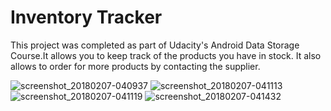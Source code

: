 # Inventory Tracker
This project was completed as part of Udacity's Android Data Storage Course.It allows you to keep track of the products you have in stock.
It also allows to order for more products by contacting the supplier.



![screenshot_20180207-040937](https://user-images.githubusercontent.com/31137677/35896675-33367f78-0b72-11e8-8519-37f05e532911.png)
![screenshot_20180207-041113](https://user-images.githubusercontent.com/31137677/35896686-409112d2-0b72-11e8-865d-0090f9f713ae.png)
![screenshot_20180207-041119](https://user-images.githubusercontent.com/31137677/35896684-3df0c022-0b72-11e8-8a55-770d7b91657e.png)
![screenshot_20180207-041432](https://user-images.githubusercontent.com/31137677/35896689-44de2d2a-0b72-11e8-927a-0e5a8b031f61.png)
